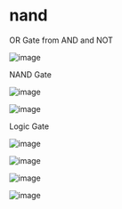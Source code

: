 # nand

OR Gate from AND and NOT

![image](https://github.com/Sambor2511/nand/assets/76769524/b849a93e-32f7-40af-a1ee-c48be2395594)

NAND Gate

![image](https://github.com/Sambor2511/nand/assets/76769524/4189673a-0e29-4adb-a01d-cf96368fcefe)

![image](https://github.com/Sambor2511/nand/assets/76769524/88a58b8d-7d53-4b78-9dce-9a9f58b4dc7e)

Logic Gate

![image](https://github.com/Sambor2511/nand/assets/76769524/7c3acba7-15ac-4011-8b6c-df2e34c8ad33)

![image](https://github.com/Sambor2511/nand/assets/76769524/8beb2cd5-3b7f-45a3-b0f0-f30454188435)

![image](https://github.com/Sambor2511/nand/assets/76769524/022d152a-6e5f-4390-ac74-3c62d99e054a)

![image](https://github.com/Sambor2511/nand/assets/76769524/e2eb8af1-6bd3-4390-8fe1-dc59b9be446d)
